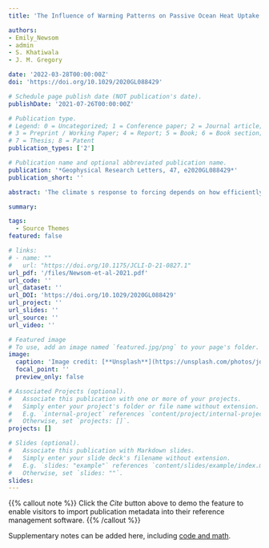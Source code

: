 ```yaml
---
title: 'The Influence of Warming Patterns on Passive Ocean Heat Uptake' 

authors:
- Emily_Newsom 
- admin 
- S. Khatiwala
- J. M. Gregory

date: '2022-03-28T00:00:00Z'
doi: 'https://doi.org/10.1029/2020GL088429'

# Schedule page publish date (NOT publication's date).
publishDate: '2021-07-26T00:00:00Z'

# Publication type.
# Legend: 0 = Uncategorized; 1 = Conference paper; 2 = Journal article;
# 3 = Preprint / Working Paper; 4 = Report; 5 = Book; 6 = Book section;
# 7 = Thesis; 8 = Patent
publication_types: ['2']

# Publication name and optional abbreviated publication name.
publication: '*Geophysical Research Letters, 47, e2020GL088429*'
publication_short: ''

abstract: 'The climate s response to forcing depends on how efficiently heat is absorbed by the ocean. Much, if not most, of this ocean heat uptake results from the passive transport of warm surface waters into the ocean s interior. Here we examine how geographic patterns of surface warming influence the efficiency of this passive heat uptake process. We show that the average pattern of surface warming in CMIP5 damps passive ocean heat uptake efficiency by nearly 25%, as compared to homogeneous surface warming. This “pattern effect” occurs because strong ventilation and weak surface warming are robustly colocated, particularly in the Southern Ocean. However, variations in warming patterns across CMIP5 do not drive significant ensemble spread in passive ocean heat uptake efficiency. This spread is likely linked to intermodel differences in ocean circulation, which our idealized results suggest may be dominated by differences in Southern Ocean and subtropical ventilation processes.'

summary: 

tags:
  - Source Themes
featured: false

# links:
# - name: ""
#   url: "https://doi.org/10.1175/JCLI-D-21-0827.1"
url_pdf: '/files/Newsom-et-al-2021.pdf'
url_code: ''
url_dataset: ''
url_DOI: 'https://doi.org/10.1029/2020GL088429'
url_project: ''
url_slides: ''
url_source: ''
url_video: ''

# Featured image
# To use, add an image named `featured.jpg/png` to your page's folder.
image:
  caption: 'Image credit: [**Unsplash**](https://unsplash.com/photos/jdD8gXaTZsc)'
  focal_point: ''
  preview_only: false

# Associated Projects (optional).
#   Associate this publication with one or more of your projects.
#   Simply enter your project's folder or file name without extension.
#   E.g. `internal-project` references `content/project/internal-project/index.md`.
#   Otherwise, set `projects: []`.
projects: []

# Slides (optional).
#   Associate this publication with Markdown slides.
#   Simply enter your slide deck's filename without extension.
#   E.g. `slides: "example"` references `content/slides/example/index.md`.
#   Otherwise, set `slides: ""`.
slides:
---
```


{{% callout note %}}
Click the _Cite_ button above to demo the feature to enable visitors to import publication metadata into their reference management software.
{{% /callout %}}

Supplementary notes can be added here, including [code and math](https://wowchemy.com/docs/content/writing-markdown-latex/).
